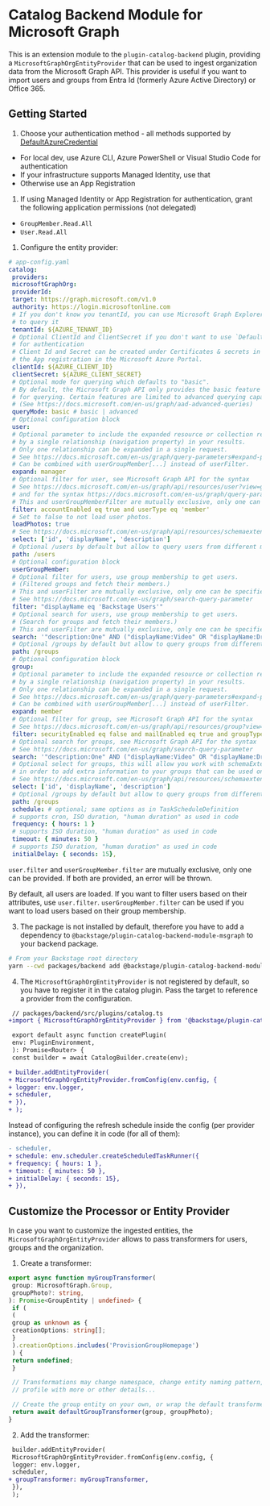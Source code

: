 # Catalog Backend Module for Microsoft Graph

This is an extension module to the `plugin-catalog-backend` plugin, providing a `MicrosoftGraphOrgEntityProvider`
that can be used to ingest organization data from the Microsoft Graph API.
This provider is useful if you want to import users and groups from Entra Id (formerly Azure Active Directory) or Office 365.

## Getting Started

1. Choose your authentication method - all methods supported by [DefaultAzureCredential](https://docs.microsoft.com/en-us/javascript/api/overview/azure/identity-readme?view=azure-node-latest#defaultazurecredential)

 - For local dev, use Azure CLI, Azure PowerShell or Visual Studio Code for authentication
 - If your infrastructure supports Managed Identity, use that
 - Otherwise use an App Registration

1. If using Managed Identity or App Registration for authentication, grant the following application permissions (not delegated)

 - `GroupMember.Read.All`
 - `User.Read.All`

1. Configure the entity provider:

```yaml
# app-config.yaml
catalog:
 providers:
 microsoftGraphOrg:
 providerId:
 target: https://graph.microsoft.com/v1.0
 authority: https://login.microsoftonline.com
 # If you don't know you tenantId, you can use Microsoft Graph Explorer
 # to query it
 tenantId: ${AZURE_TENANT_ID}
 # Optional ClientId and ClientSecret if you don't want to use `DefaultAzureCredential`
 # for authentication
 # Client Id and Secret can be created under Certificates & secrets in
 # the App registration in the Microsoft Azure Portal.
 clientId: ${AZURE_CLIENT_ID}
 clientSecret: ${AZURE_CLIENT_SECRET}
 # Optional mode for querying which defaults to "basic".
 # By default, the Microsoft Graph API only provides the basic feature set
 # for querying. Certain features are limited to advanced querying capabilities.
 # (See https://docs.microsoft.com/en-us/graph/aad-advanced-queries)
 queryMode: basic # basic | advanced
 # Optional configuration block
 user:
 # Optional parameter to include the expanded resource or collection referenced
 # by a single relationship (navigation property) in your results.
 # Only one relationship can be expanded in a single request.
 # See https://docs.microsoft.com/en-us/graph/query-parameters#expand-parameter
 # Can be combined with userGroupMember[...] instead of userFilter.
 expand: manager
 # Optional filter for user, see Microsoft Graph API for the syntax
 # See https://docs.microsoft.com/en-us/graph/api/resources/user?view=graph-rest-1.0#properties
 # and for the syntax https://docs.microsoft.com/en-us/graph/query-parameters#filter-parameter
 # This and userGroupMemberFilter are mutually exclusive, only one can be specified
 filter: accountEnabled eq true and userType eq 'member'
 # Set to false to not load user photos.
 loadPhotos: true
 # See https://docs.microsoft.com/en-us/graph/api/resources/schemaextension?view=graph-rest-1.0
 select: ['id', 'displayName', 'description']
 # Optional /users by default but allow to query users from different msgraph endpoints
 path: /users
 # Optional configuration block
 userGroupMember:
 # Optional filter for users, use group membership to get users.
 # (Filtered groups and fetch their members.)
 # This and userFilter are mutually exclusive, only one can be specified
 # See https://docs.microsoft.com/en-us/graph/search-query-parameter
 filter: "displayName eq 'Backstage Users'"
 # Optional search for users, use group membership to get users.
 # (Search for groups and fetch their members.)
 # This and userFilter are mutually exclusive, only one can be specified
 search: '"description:One" AND ("displayName:Video" OR "displayName:Drive")'
 # Optional /groups by default but allow to query groups from different msgraph endpoints
 path: /groups
 # Optional configuration block
 group:
 # Optional parameter to include the expanded resource or collection referenced
 # by a single relationship (navigation property) in your results.
 # Only one relationship can be expanded in a single request.
 # See https://docs.microsoft.com/en-us/graph/query-parameters#expand-parameter
 # Can be combined with userGroupMember[...] instead of userFilter.
 expand: member
 # Optional filter for group, see Microsoft Graph API for the syntax
 # See https://docs.microsoft.com/en-us/graph/api/resources/group?view=graph-rest-1.0#properties
 filter: securityEnabled eq false and mailEnabled eq true and groupTypes/any(c:c+eq+'Unified')
 # Optional search for groups, see Microsoft Graph API for the syntax
 # See https://docs.microsoft.com/en-us/graph/search-query-parameter
 search: '"description:One" AND ("displayName:Video" OR "displayName:Drive")'
 # Optional select for groups, this will allow you work with schemaExtensions
 # in order to add extra information to your groups that can be used on your custom groupTransformers
 # See https://docs.microsoft.com/en-us/graph/api/resources/schemaextension?view=graph-rest-1.0
 select: ['id', 'displayName', 'description']
 # Optional /groups by default but allow to query groups from different msgraph endpoints
 path: /groups
 schedule: # optional; same options as in TaskScheduleDefinition
 # supports cron, ISO duration, "human duration" as used in code
 frequency: { hours: 1 }
 # supports ISO duration, "human duration" as used in code
 timeout: { minutes: 50 }
 # supports ISO duration, "human duration" as used in code
 initialDelay: { seconds: 15},
```

`user.filter` and `userGroupMember.filter` are mutually exclusive, only one can be provided. If both are provided, an error will be thrown.

By default, all users are loaded. If you want to filter users based on their attributes, use `user.filter`. `userGroupMember.filter` can be used if you want to load users based on their group membership.

3. The package is not installed by default, therefore you have to add a
 dependency to `@backstage/plugin-catalog-backend-module-msgraph` to your
 backend package.

```bash
# From your Backstage root directory
yarn --cwd packages/backend add @backstage/plugin-catalog-backend-module-msgraph
```

4. The `MicrosoftGraphOrgEntityProvider` is not registered by default, so you
 have to register it in the catalog plugin. Pass the target to reference a
 provider from the configuration.

```diff
 // packages/backend/src/plugins/catalog.ts
+import { MicrosoftGraphOrgEntityProvider } from '@backstage/plugin-catalog-backend-module-msgraph';

 export default async function createPlugin(
 env: PluginEnvironment,
 ): Promise<Router> {
 const builder = await CatalogBuilder.create(env);

+ builder.addEntityProvider(
+ MicrosoftGraphOrgEntityProvider.fromConfig(env.config, {
+ logger: env.logger,
+ scheduler,
+ }),
+ );
```

Instead of configuring the refresh schedule inside the config (per provider instance),
you can define it in code (for all of them):

```diff
- scheduler,
+ schedule: env.scheduler.createScheduledTaskRunner({
+ frequency: { hours: 1 },
+ timeout: { minutes: 50 },
+ initialDelay: { seconds: 15},
+ }),
```

## Customize the Processor or Entity Provider

In case you want to customize the ingested entities, the `MicrosoftGraphOrgEntityProvider`
allows to pass transformers for users, groups and the organization.

1. Create a transformer:

```ts
export async function myGroupTransformer(
 group: MicrosoftGraph.Group,
 groupPhoto?: string,
): Promise<GroupEntity | undefined> {
 if (
 (
 group as unknown as {
 creationOptions: string[];
 }
 ).creationOptions.includes('ProvisionGroupHomepage')
 ) {
 return undefined;
 }

 // Transformations may change namespace, change entity naming pattern, fill
 // profile with more or other details...

 // Create the group entity on your own, or wrap the default transformer
 return await defaultGroupTransformer(group, groupPhoto);
}
```

2. Add the transformer:

```diff
 builder.addEntityProvider(
 MicrosoftGraphOrgEntityProvider.fromConfig(env.config, {
 logger: env.logger,
 scheduler,
+ groupTransformer: myGroupTransformer,
 }),
 );
```
